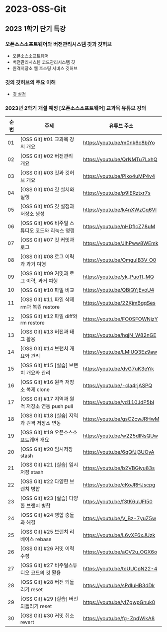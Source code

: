 # 2023-OSS-Git

## 2023 1학기 단기 특강

### 오픈소스소프트웨어와 버전관리시스템 깃과 깃허브
- 오픈소스소프트웨어
- 버전관리시스템 코드관리시스템 깃
- 원격저장소 웹 호스팅 서비스 깃허브 

### 깃의 깃허브의 주요 이해
- [깃 설정](https://gist.github.com/ai7dnn/dbda05cd30d5718c65e5672ee78f9d7f)

### 2023년 2학기 개설 예정 [오픈소스소프트웨어] 교과목 유튜브 강의

| 순번 | 주제 | 유튜브 주소 |
| ---  | ----------- | ----------- |
| 01 | [OSS Git] #01 교과목 강의 개요 | https://youtu.be/m0nk6c8bjYo |
| 02 | [OSS Git] #02 버전관리 개요 | https://youtu.be/QrNMTu7LxhQ |
| 03 | [OSS Git] #03 깃과 깃허브 개요 | https://youtu.be/Plko4uMP4v4 |
| 04 | [OSS Git] #04 깃 설치와 실행 | https://youtu.be/p9lERztxr7s |
| 05 | [OSS Git] #05 깃 설정과 저장소 생성 | https://youtu.be/k4nXWzCq6VI | 
| 06 | [OSS Git] #06 비주얼 스튜디오 코드와 리눅스 명령 | https://youtu.be/nHDflcZ78uM | 
| 07 | [OSS Git] #07 깃 커밋과 로그 | https://youtu.be/JlhPww8WEmk | 
| 08 | [OSS Git] #08 로그 이력과 과거 여행 | https://youtu.be/OmguIB3V_O0 | 
| 09 | [OSS Git] #09 커밋과 로그 이력, 과거 여행 | https://youtu.be/yk_PuoTl_MQ | 
| 10 | [OSS Git] #10 파일 비교 | https://youtu.be/QBiQYjEvoU4 | 
| 11 | [OSS Git] #11 파일 삭제 rm과 복원 restore | https://youtu.be/22KjmBgqSes | 
| 12 | [OSS Git] #12 파일 diff와 rm restore | https://youtu.be/FO0SFOWNjzY | 
| 13 | [OSS Git] #13 버전과 태그 활용 | https://youtu.be/hqjN_W82nGE | 
| 14 | [OSS Git] #14 브랜치 개요와 관리 | https://youtu.be/LMlUQ3Ez9aw | 
| 15 | [OSS Git] #15 [실습] 브랜치 개요와 관리 | https://youtu.be/dvG7uK3eYik | 
| 16 | [OSS Git] #16 원격 저장소 복제 clone | https://youtu.be/-cla4rjASPQ | 
| 17 | [OSS Git] #17 지역과 원격 저장소 연동 push pull | https://youtu.be/yd110JdP5bI |
| 18 | [OSS Git] #18 [실습] 지역과 원격 저장소 연동 | https://youtu.be/gsCZcwJRHwM |
| 19 | [OSS Git] #19 오픈소스소프트웨어 개요 | https://youtu.be/w225dlNsQUw | 
| 20 | [OSS Git] #20 임시저장 stash | https://youtu.be/6qQfJj3UOyA | 
| 21 | [OSS Git] #21 [실습] 임시저장 stash | https://youtu.be/b2VBGiyu83s | 
| 22 | [OSS Git] #22 다양한 브랜치 병합 | https://youtu.be/cKoJRHJscpg | 
| 23 | [OSS Git] #23 [실습] 다양한 브랜치 병합 | https://youtu.be/f3tK6uUFl50 | 
| 24 | [OSS Git] #24 병합 충돌과 해결 | https://youtu.be/V_Bz-7yuZ5w | 
| 25 | [OSS Git] #25 브랜치 리베이스 rebase | https://youtu.be/L6vXF6xJUzk | 
| 26 | [OSS Git] #26 커밋 이력 수정 | https://youtu.be/aOV2u_OGX6o | 
| 27 | [OSS Git] #27 비주얼스튜디오 코드의 깃 활용 | https://youtu.be/teUUCpN22-4 | 
| 28 | [OSS Git] #28 버전 되돌리기 reset | https://youtu.be/sPdIuHB3dDk | 
| 29 | [OSS Git] #29 [실습] 버전 되돌리기 reset | https://youtu.be/yI7gwpGnuk0 | 
| 30 | [OSS Git] #30 커밋 취소 revert | https://youtu.be/fg-ZpdWikA8 | 


